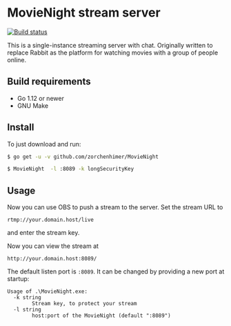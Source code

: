 # MovieNight stream server

[![Build status](https://api.travis-ci.org/zorchenhimer/MovieNight.svg?branch=master)](https://travis-ci.org/zorchenhimer/MovieNight)

This is a single-instance streaming server with chat.  Originally written to
replace Rabbit as the platform for watching movies with a group of people
online.

## Build requirements

- Go 1.12 or newer
- GNU Make

## Install

To just download and run:
```bash
$ go get -u -v github.com/zorchenhimer/MovieNight

$ MovieNight  -l :8089 -k longSecurityKey
```

## Usage

Now you can use OBS to push a stream to the server.  Set the stream URL to
```text
rtmp://your.domain.host/live
```
and enter the stream key.

Now you can view the stream at

```text
http://your.domain.host:8089/
```

The default listen port is `:8089`.  It can be changed by providing a new port
at startup:

```text
Usage of .\MovieNight.exe:
  -k string
        Stream key, to protect your stream
  -l string
        host:port of the MovieNight (default ":8089")
```
